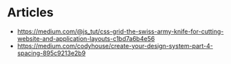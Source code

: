 # Articles

* <https://medium.com/@js_tut/css-grid-the-swiss-army-knife-for-cutting-website-and-application-layouts-c1bd7a6b4e56>
* <https://medium.com/codyhouse/create-your-design-system-part-4-spacing-895c9213e2b9>
